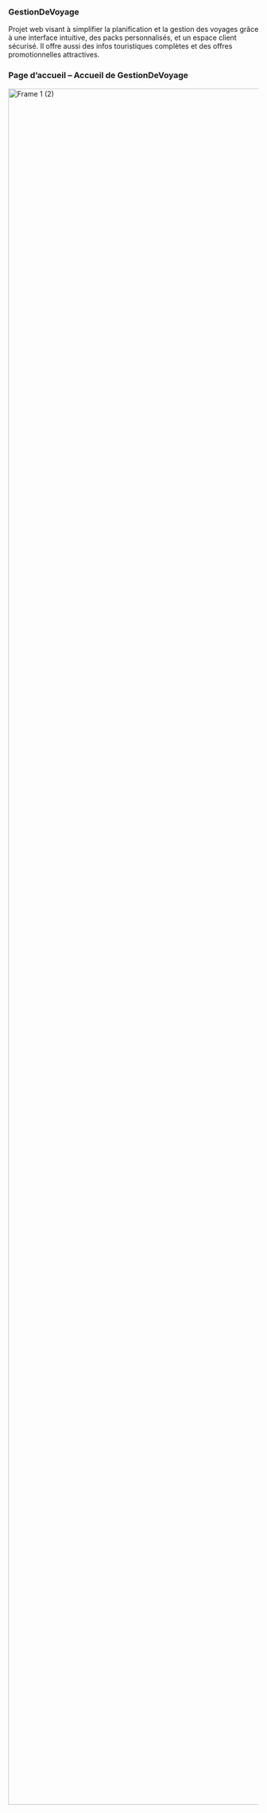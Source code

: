 ### GestionDeVoyage
Projet web visant à simplifier la planification et la gestion des voyages grâce à une interface intuitive, des packs personnalisés, et un espace client sécurisé.
Il offre aussi des infos touristiques complètes et des offres promotionnelles attractives.

### Page d’accueil – Accueil de GestionDeVoyage
<img width="795" height="3444" alt="Frame 1 (2)" src="https://github.com/user-attachments/assets/d9ce8e99-15d9-42ec-8cea-3967c7bd3bfb" />
